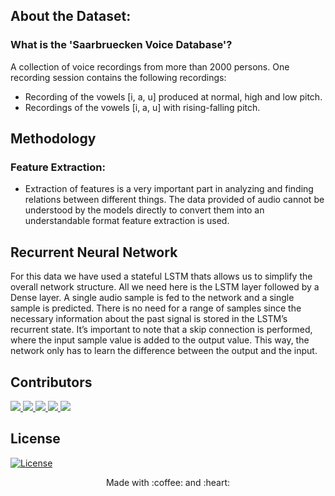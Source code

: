 

## About the Dataset:
### What is the 'Saarbruecken Voice Database'?

A collection of voice recordings from more than 2000 persons. One recording session contains the following recordings:

- Recording of the vowels [i, a, u] produced at normal, high and low pitch.
- Recordings of the vowels [i, a, u] with rising-falling pitch.


## Methodology
### Feature Extraction: 
- Extraction of features is a very important part in analyzing and finding relations between different things. The data provided of audio cannot be understood by the models directly to convert them into an understandable format feature extraction is used.


<h2> Recurrent Neural Network </h2>
<p>
For this data we have used a stateful LSTM thats allows us to simplify the overall network structure. All we need here is the LSTM layer followed by a Dense layer.
A single audio sample is fed to the network and a single sample is predicted. There is no need for a range of samples since the necessary information about the past signal is stored in the LSTM’s recurrent state.
It’s important to note that a skip connection is performed, where the input sample value is added to the output value. This way, the network only has to learn the difference between the output and the input. 





## Contributors
<a href="https://github.com/gautam-j/gautam-j/graphs/contributors">
  <img src="https://contrib.rocks/image?repo=gautam-j/gautam-j" />
</a>
<a href="https://github.com/brijes-h/brijes-h/graphs/contributors">
  <img src="https://contrib.rocks/image?repo=brijes-h/brijes-h" />
</a>
<a href="https://github.com/Manishankar9977/Manishankar9977/graphs/contributors">
  <img src="https://contrib.rocks/image?repo=jahnavidarbhamulla/jahnavidarbhamulla" />
</a>
  <a href="https://github.com/jahnavidarbhamulla/jahnavidarbhamulla/graphs/contributors">
  <img src="https://contrib.rocks/image?repo=kruthim1304/kruthim1304" />
  <a href="https://github.com/jahnavidarbhamulla/jahnavidarbhamulla/graphs/contributors">
  <img src="https://contrib.rocks/image?repo=pryanshukundu/pryanshukundu" />
</a>



  
## License
[![License](http://img.shields.io/:license-mit-blue.svg?style=flat-square)](http://badges.mit-license.org)

<p align="center">
	Made with :coffee: and :heart:
</p>




